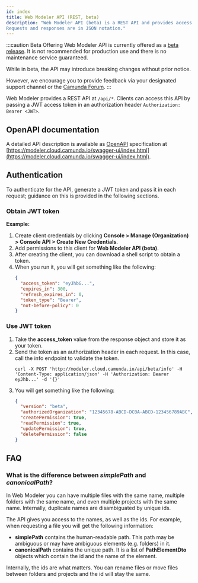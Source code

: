 ```yaml
---
id: index
title: Web Modeler API (REST, beta)
description: "Web Modeler API (beta) is a REST API and provides access to Web Modeler data.
Requests and responses are in JSON notation."
---
```


:::caution Beta Offering
Web Modeler API is currently offered as a [beta release](../../reference/early-access#beta). It is not recommended for production use and there is no maintenance service guaranteed.

While in beta, the API may introduce breaking changes without prior notice.

However, we encourage you to provide feedback via your designated support channel or the [Camunda Forum](https://forum.camunda.io/).
:::

Web Modeler provides a REST API at `/api/*`. Clients can access this API by passing a JWT access token in an authorization header `Authorization: Bearer <JWT>`.

## OpenAPI documentation

A detailed API description is available as [OpenAPI](https://www.openapis.org/) specification at [https://modeler.cloud.camunda.io/swagger-ui/index.html](https://modeler.cloud.camunda.io/swagger-ui/index.html).

## Authentication

To authenticate for the API, generate a JWT token and pass it in each request; guidance on this is provided in the following sections.

### Obtain JWT token

**Example:**

1. Create client credentials by clicking **Console > Manage (Organization) > Console API > Create New Credentials**.
2. Add permissions to this client for **Web Modeler API (beta)**.
3. After creating the client, you can download a shell script to obtain a token.
4. When you run it, you will get something like the following:
   ```json
   {
     "access_token": "eyJhbG...",
     "expires_in": 300,
     "refresh_expires_in": 0,
     "token_type": "Bearer",
     "not-before-policy": 0
   }
   ```

### Use JWT token

1. Take the **access_token** value from the response object and store it as your token.
2. Send the token as an authorization header in each request. In this case, call the info endpoint to validate the token.
   ```shell
   curl -X POST 'http://modeler.cloud.camunda.io/api/beta/info' -H 'Content-Type: application/json' -H 'Authorization: Bearer eyJhb...' -d '{}'
   ```
3. You will get something like the following:
   ```json
   {
     "version": "beta",
     "authorizedOrganization": "12345678-ABCD-DCBA-ABCD-123456789ABC",
     "createPermission": true,
     "readPermission": true,
     "updatePermission": true,
     "deletePermission": false
   }
   ```

## FAQ

### What is the difference between _simplePath_ and _canonicalPath_?

In Web Modeler you can have multiple files with the same name, multiple folders with the same name, and even multiple projects with the same name. Internally, duplicate names are disambiguated by unique ids.

The API gives you access to the names, as well as the ids. For example, when requesting a file you will get the following information:

- **simplePath** contains the human-readable path. This path may be ambiguous or may have ambiguous elements (e.g. folders) in it.
- **canonicalPath** contains the unique path. It is a list of **PathElementDto** objects which contain the id and the name of the element.

Internally, the ids are what matters. You can rename files or move files between folders and projects and the id will stay the same.
